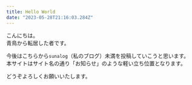 ```yaml
---
title: Hello World
date: "2023-05-28T21:16:03.284Z"
---
```

こんにちは。  
青鳥から転居した者です。

今後はこちらから`sunalog`（私のブログ）未満を投稿していこうと思います。  
本サイトはサイト名の通り「お知らせ」のような軽い立ち位置となります。

どうぞよろしくお願いいたします。
